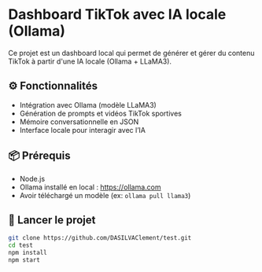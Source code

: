 # Dashboard TikTok avec IA locale (Ollama)

Ce projet est un dashboard local qui permet de générer et gérer du contenu TikTok à partir d'une IA locale (Ollama + LLaMA3).

## ⚙️ Fonctionnalités

- Intégration avec Ollama (modèle LLaMA3)
- Génération de prompts et vidéos TikTok sportives
- Mémoire conversationnelle en JSON
- Interface locale pour interagir avec l’IA

## 📦 Prérequis

- Node.js
- Ollama installé en local : https://ollama.com
- Avoir téléchargé un modèle (ex: `ollama pull llama3`)

## 🚀 Lancer le projet

```bash
git clone https://github.com/DASILVAClement/test.git
cd test
npm install
npm start
```
